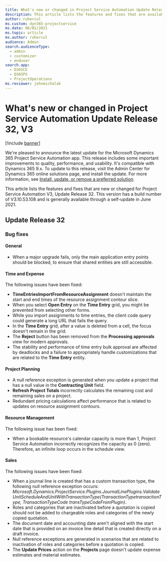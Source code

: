 ```yaml
---
title: What's new or changed in Project Service Automation Update Release 32, V3
description: This article lists the features and fixes that are available in Project Service Automation Update Release 32, V3.
author: ruhercul
ms.custom: dyn365-projectservice
ms.date: 06/01/2021
ms.topic: article
ms.author: ruhercul
audience: Admin
search.audienceType: 
  - admin
  - customizer
  - enduser
search.app: 
  - D365CE
  - D365PS
  - ProjectOperations
ms.reviewer: johnmichalak
---
```



# What's new or changed in Project Service Automation Update Release 32, V3

[!include [banner](../includes/psa-now-project-operations.md)]

We're pleased to announce the latest update for the Microsoft Dynamics 365 Project Service Automation app. This release includes some important improvements to quality, performance, and usability. It's compatible with Dynamics 365 9.x. To update to this release, visit the Admin Center for Dynamics 365 online solutions page, and install the update. For more information, see [Install, update, or remove a preferred solution](/power-platform/admin/install-remove-preferred-solution).

This article lists the features and fixes that are new or changed for Project Service Automation V3, Update Release 32. This version has a build number of V3.10.53.108 and is generally available through a self-update in June 2021.

## Update Release 32

### Bug fixes

#### General

- When a major upgrade fails, only the main application entry points should be blocked, to ensure that shared entities are still accessible.

#### Time and Expense

The following issues have been fixed:

- **TimeEntriesImportFromResourceAssignment** doesn't maintain the start and end times of the resource assignment contour slice.
- When you select **Open Entry** on the **Time Entry** grid, you might be prevented from selecting other forms.
- While you import assignments to time entries, the client code query could generate a long URL that fails the query.
- In the **Time Entry** grid, after a value is deleted from a cell, the focus doesn't remain in the grid.
- The **Reject** button has been removed from the **Processing approvals** view for modern approvals.
- The stability and performance of time entry bulk approval are affected by deadlocks and a failure to appropriately handle customizations that are related to the **Time Entry** entity.

#### Project Planning

- A null reference exception is generated when you update a project that has a null value in the **Contracting Unit** field.
- **Refresh Project Totals** incorrectly calculates the remaining cost and remaining sales on a project.
- Redundant pricing calculations affect performance that is related to updates on resource assignment contours.

#### Resource Management

The following issue has been fixed:

- When a bookable resource's calendar capacity is more than 1, Project Service Automation incorrectly recognizes the capacity as 0 (zero). Therefore, an infinite loop occurs in the schedule view.

#### Sales

The following issues have been fixed:

- When a journal line is created that has a custom transaction type, the following null reference exception occurs: *Microsoft.Dynamics.ProjectService.Plugins.JournalLinePlugins.ValidateUnitScheduleAndUnitWithTransactionType(TransactionTypetransactionType, TransactionTypeCode transTypeCodeFromPlugin)*.
- Roles and categories that are inactivated before a quotation is copied should not be added to chargeable roles and categories of the newly copied quotation.
- The document date and accounting date aren't aligned with the start date that is provided on an invoice line detail that is created directly on a draft invoice.
- Null reference exceptions are generated in scenarios that are related to inactivation of roles and categories before a quotation is copied.
- The **Update Prices** action on the **Projects** page doesn't update expense estimates and material estimates.
